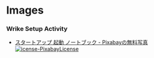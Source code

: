 # Images

### Wrike Setup Activity
- [スタートアップ 起動 ノートブック - Pixabayの無料写真](https://pixabay.com/images/id-593327/) 
  [![icense-PixabayLicense](https://img.shields.io/badge/license-Pixabay%20License-inactive)](https://pixabay.com/ja/service/license/)

